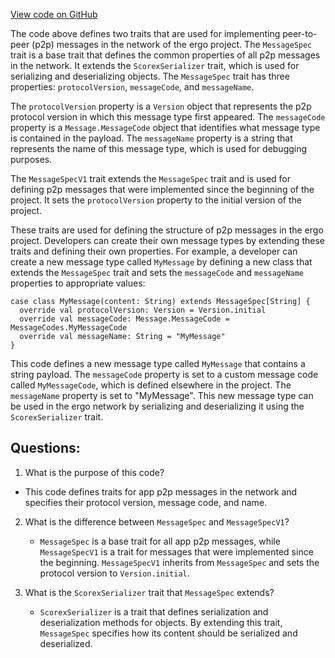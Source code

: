 [View code on GitHub](https://github.com/ergoplatform/ergo/src/main/scala/scorex/core/network/message/MessageSpec.scala)

The code above defines two traits that are used for implementing peer-to-peer (p2p) messages in the network of the ergo project. The `MessageSpec` trait is a base trait that defines the common properties of all p2p messages in the network. It extends the `ScorexSerializer` trait, which is used for serializing and deserializing objects. The `MessageSpec` trait has three properties: `protocolVersion`, `messageCode`, and `messageName`. 

The `protocolVersion` property is a `Version` object that represents the p2p protocol version in which this message type first appeared. The `messageCode` property is a `Message.MessageCode` object that identifies what message type is contained in the payload. The `messageName` property is a string that represents the name of this message type, which is used for debugging purposes.

The `MessageSpecV1` trait extends the `MessageSpec` trait and is used for defining p2p messages that were implemented since the beginning of the project. It sets the `protocolVersion` property to the initial version of the project.

These traits are used for defining the structure of p2p messages in the ergo project. Developers can create their own message types by extending these traits and defining their own properties. For example, a developer can create a new message type called `MyMessage` by defining a new class that extends the `MessageSpec` trait and sets the `messageCode` and `messageName` properties to appropriate values:

```
case class MyMessage(content: String) extends MessageSpec[String] {
  override val protocolVersion: Version = Version.initial
  override val messageCode: Message.MessageCode = MessageCodes.MyMessageCode
  override val messageName: String = "MyMessage"
}
```

This code defines a new message type called `MyMessage` that contains a string payload. The `messageCode` property is set to a custom message code called `MyMessageCode`, which is defined elsewhere in the project. The `messageName` property is set to "MyMessage". This new message type can be used in the ergo network by serializing and deserializing it using the `ScorexSerializer` trait.
## Questions: 
 1. What is the purpose of this code?
   - This code defines traits for app p2p messages in the network and specifies their protocol version, message code, and name.

2. What is the difference between `MessageSpec` and `MessageSpecV1`?
   - `MessageSpec` is a base trait for all app p2p messages, while `MessageSpecV1` is a trait for messages that were implemented since the beginning. `MessageSpecV1` inherits from `MessageSpec` and sets the protocol version to `Version.initial`.

3. What is the `ScorexSerializer` trait that `MessageSpec` extends?
   - `ScorexSerializer` is a trait that defines serialization and deserialization methods for objects. By extending this trait, `MessageSpec` specifies how its content should be serialized and deserialized.